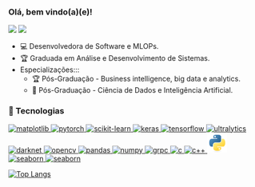 ### Olá, bem vindo(a)(e)!

[<img src="https://img.shields.io/badge/Larissa Freitas-0A66C2?style=flat-square&logo=linkedin&logoColor=white" />](https://linkedin.com/in/larissa-freitas-da-silva)
[<img src="https://img.shields.io/badge/Larissa Freitas-000000?style=flat-square&logo=Medium&logoColor=white" />](https://medium.com/@b.larissafs)

  - 💻 Desenvolvedora de Software e MLOPs.
  - 🏆 Graduada em Análise e Desenvolvimento de Sistemas.
- Especializações:::
  - 🏆 Pós-Graduação - Business intelligence, big data e analytics.
  - 📍 Pós-Graduação - Ciência de Dados e Inteligência Artificial.

### :rocket: Tecnologias
<p align="left"> 
        <a href="https://matplotlib.org/" target=" ">
                <img src="https://upload.wikimedia.org/wikipedia/commons/8/84/Matplotlib_icon.svg" alt="matplotlib" width="40" height="40"/> 
        </a>
        <a href="https://pytorch.org/" target=" ">
                <img src="https://upload.wikimedia.org/wikipedia/commons/1/10/PyTorch_logo_icon.svg" alt="pytorch" width="40" height="40"/> 
        </a>
        <a href="https://scikit-learn.org/" target=" ">
                <img src="https://upload.wikimedia.org/wikipedia/commons/0/05/Scikit_learn_logo_small.svg" alt="scikit-learn" width="40" height="40"/>
        </a>
        <a href="https://keras.io/" target=" ">
                <img src="https://upload.wikimedia.org/wikipedia/commons/a/ae/Keras_logo.svg" alt="keras" width="40" height="40" />
        </a> 
        <a href="https://www.tensorflow.org/" target=" ">
                <img src="https://upload.wikimedia.org/wikipedia/commons/2/2d/Tensorflow_logo.svg" alt="tensorflow" width="40" height="40" />
        </a> 
        <a href="https://www.ultralytics.com/pt" target=" ">
                <img src="https://avatars.githubusercontent.com/u/26833451?s=200&v=4" alt="ultralytics" width="40" height="40" /> 
        </a> 
        <a href="https://pjreddie.com/darknet/" target=" ">
                <img src="https://pjreddie.com/static/img/darknet.png" alt="darknet" width="40" height="40" /> 
        </a>
        <a href="https://opencv.org/" target=" "> 
                <img src="https://upload.wikimedia.org/wikipedia/commons/3/32/OpenCV_Logo_with_text_svg_version.svg" alt="opencv" width="40" height="40" /> 
        </a>
        <a href="https://pandas.pydata.org/" target=" ">
                <img src="https://pandas.pydata.org/static/img/favicon_white.ico" alt="pandas" width="40" height="40" /> 
        </a>
        <a href="https://numpy.org/" target=" ">
                <img src="https://media.licdn.com/dms/image/D5612AQFSTglfKdI9eg/article-cover_image-shrink_720_1280/0/1708971797430?e=2147483647&v=beta&t=XbyPHd8bw5PLrsaTaad1Sish6jhLezkkp1u52KEpExg" alt="numpy" width="40" height="40" />
        </a>
        <a href="https://grpc.io/" target=" ">
                <img src="https://grpc.io/img/logos/grpc-icon-color.png" alt="grpc" width="40" height="40" />
        </a>
                <a href="https://devdocs.io/c/" target=" ">
                <img src="https://www.interviewbit.com/blog/wp-content/uploads/2021/09/C-2.png" alt="c" width="40" height="40" />
        </a>
        <a href="https://cplusplus.com/doc/" target=" ">
                <img src="https://upload.wikimedia.org/wikipedia/commons/1/18/ISO_C%2B%2B_Logo.svg" alt="c++" width="40" height="40" />
        </a>
        <a href="https://www.python.org" target=" "> 
                <img src="https://raw.githubusercontent.com/devicons/devicon/master/icons/python/python-original.svg" alt="python" width="40" height="40" />
        </a>
        <a href="https://seaborn.pydata.org/tutorial/introduction.html" target=" ">
                <img src="https://user-images.githubusercontent.com/315810/92161415-9e357100-edfe-11ea-917d-f9e33fd60741.png" alt="seaborn" width="40" height="40">
        </a>
                <a href="https://seaborn.pydata.org/tutorial/introduction.html" target=" ">
                <img src="https://static-00.iconduck.com/assets.00/apps-arduino-icon-256x256-mp2raho4.png" alt="seaborn" width="40" height="40">
        </a>


</p>
  
  [![Top Langs](https://github-readme-stats.vercel.app/api/top-langs/?username=larifreitas&layout=donut)](https://github.com/larifreitas/)

  
